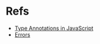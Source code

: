 # Refs
- [Type Annotations in JavaScript](https://stateful.com/blog/type-annotations-javascript)
- [Errors](https://developer.mozilla.org/en-US/docs/Web/JavaScript/Reference/Global_Objects/Error)

